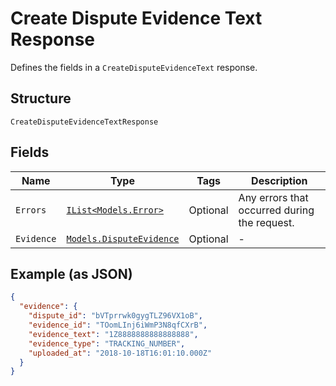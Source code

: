 
# Create Dispute Evidence Text Response

Defines the fields in a `CreateDisputeEvidenceText` response.

## Structure

`CreateDisputeEvidenceTextResponse`

## Fields

| Name | Type | Tags | Description |
|  --- | --- | --- | --- |
| `Errors` | [`IList<Models.Error>`](/doc/models/error.md) | Optional | Any errors that occurred during the request. |
| `Evidence` | [`Models.DisputeEvidence`](/doc/models/dispute-evidence.md) | Optional | - |

## Example (as JSON)

```json
{
  "evidence": {
    "dispute_id": "bVTprrwk0gygTLZ96VX1oB",
    "evidence_id": "TOomLInj6iWmP3N8qfCXrB",
    "evidence_text": "1Z8888888888888888",
    "evidence_type": "TRACKING_NUMBER",
    "uploaded_at": "2018-10-18T16:01:10.000Z"
  }
}
```

